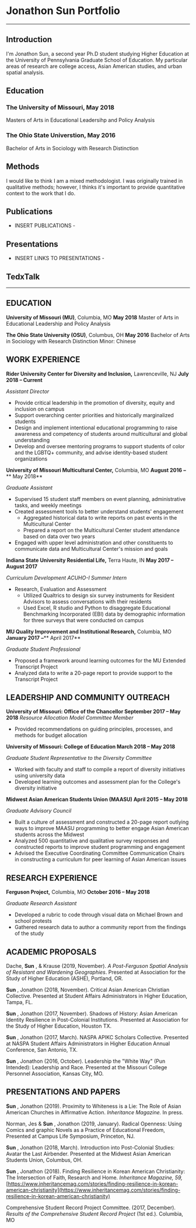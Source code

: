 # Jonathon Sun Portfolio

---

## Introduction

I'm Jonathon Sun, a second year Ph.D student studying Higher Education at the University of Pennsylvania Graduate School of Education. My particular areas of research are college access, Asian American studies, and urban spatial analysis.

## Education

### The University of Missouri, May 2018 
Masters of Arts in Educational Leadersihp and Policy Analysis 

### The Ohio State Universtion, May 2016
Bachelor of Arts in Sociology with Research Distinction

## Methods
I would like to think I am a mixed methodologist. I was originally trained in qualitative methods; however, I thinks it's important to provide quantitative context to the work that I do. 

## Publications
- INSERT PUBLICATIONS -

## Presentations 
- INSERT LINKS TO PRESENTATIONS - 

## TedxTalk

-------------------------

## EDUCATION

**University of Missouri (MU)**, Columbia, MO **May 2018**
 Master of Arts in Educational Leadership and Policy Analysis

**The Ohio State University (OSU)**, Columbus, OH **May 2016**
 Bachelor of Arts in Sociology with Research Distinction
 Minor: Chinese

## WORK EXPERIENCE

**Rider University Center for Diversity and Inclusion,** Lawrenceville, NJ **July 2018 – Current**

_Assistant Director_

- Provide critical leadership in the promotion of diversity, equity and inclusion on campus
- Support overarching center priorities and historically marginalized students
- Design and implement intentional educational programming to raise awareness and competency of students around multicultural and global understanding
- Develop and oversee mentoring programs to support students of color and the LGBTQ+ community, and advise identity-based student organizations

**University of Missouri Multicultural Center,** Columbia, MO **August 2016**  **–**** May 2018**

_Graduate Assistant_

- Supervised 15 student staff members on event planning, administrative tasks, and weekly meetings
- Created assessment tools to better understand students&#39; engagement
  - Aggregated historical data to write reports on past events in the Multicultural Center
  - Prepared a report on the Multicultural Center student attendance based on data over two years
- Engaged with upper level administration and other constituents to communicate data and Multicultural Center&#39;s mission and goals

**Indiana State University Residential Life,** Terra Haute, IN **May 2017 – August 2017**

_Curriculum Development ACUHO-I Summer Intern_

- Research, Evaluation and Assessment
  - Utilized Qualtrics to design six survey instruments for Resident Advisors to assess conversations with their residents
  - Used Excel, R studio and Python to disaggregate Educational Benchmarking Incorporated (EBI) data by demographic information for three surveys that were conducted on campus

**MU Quality Improvement and Institutional Research,** Columbia, MO **January 2017**  **–**** April 2017**

_Graduate Student Professional_

- Proposed a framework around learning outcomes for the MU Extended Transcript Project
- Analyzed data to write a 20-page report to provide support to the Transcript Project

## LEADERSHIP AND COMMUNITY OUTREACH

**University of Missouri: Office of the Chancellor September 2017 – May 2018**
_Resource Allocation Model Committee Member_

- Provided recommendations on guiding principles, processes, and methods for budget allocation

**University of Missouri: College of Education March 2018 – May 2018**

_Graduate Student Representative to the Diversity Committee_

- Worked with faculty and staff to compile a report of diversity initiatives using university data
- Developed learning outcomes and assessment plan for the College&#39;s diversity initiative

**Midwest Asian American Students Union (MAASU) April 2015 – May 2018**

_Graduate Advisory Council_

- Built a culture of assessment and constructed a 20-page report outlying ways to improve MAASU programming to better engage Asian American students across the Midwest
- Analyzed 500 quantitative and qualitative survey responses and constructed reports to improve student programming and engagement
- Advised the Executive Coordinating Committee Communication Chairs in constructing a curriculum for peer learning of Asian American issues

## RESEARCH EXPERIENCE

**Ferguson Project,** Columbia, MO **October 2016 – May 2018**

_Graduate Research Assistant_

- Developed a rubric to code through visual data on Michael Brown and school protests
- Gathered research data to author a community report from the findings of the study

## ACADEMIC PROPOSALS

Dache, **Sun** , &amp; Krause (2019, November). _A Post-Ferguson Spatial Analysis of Resistant and Wardening Geographies_. Presented at Association for the Study of Higher Education (ASHE), Portland, OR.

**Sun** , Jonathon (2018, November). Critical Asian American Christian Collective. Presented at Student Affairs Administrators in Higher Education, Tampa, FL.

**Sun** , Jonathon (2017, November). Shadows of History: Asian American Identity Resilience in Post-Colonial Institutions. Presented at Association for the Study of Higher Education, Houston TX.

**Sun** , Jonathon (2017, March). NASPA APIKC Scholars Collective. Presented at NASPA Student Affairs Administrators in Higher Education Annual Conference, San Antonio, TX.

**Sun** , Jonathon (2016, October). Leadership the &quot;White Way&quot; (Pun Intended): Leadership and Race. Presented at the Missouri College Personnel Association, Kansas City, MO.

## PRESENTATIONS AND PAPERS

**Sun** , Jonathon (2019). Proximity to Whiteness is a Lie: The Role of Asian American Churches in Affirmative Action. _Inheritance Magazine._ In press.

Norman, Jes &amp; **Sun** , Jonathon (2019, January). Radical Openness: Using Comics and graphic Novels as a Practice of Educational Freedom, Presented at Campus Life Symposium, Princeton, NJ.

**Sun** , Jonathon (2018, March). Introduction into Post-Colonial Studies: Avatar the Last Airbender. Presented at the Midwest Asian American Students Union, Columbus, OH.

**Sun** , Jonathon (2018). Finding Resilience in Korean American Christianity: The Intersection of Faith, Research and Home. _Inheritance Magazine, 59,_ [https://www.inheritancemag.com/stories/finding-resilience-in-korean-american-christianity](https://www.inheritancemag.com/stories/finding-resilience-in-korean-american-christianity)

Comprehensive Student Record Project Committee. (2017, December). _Results of the Comprehensive Student Record Project_ (1st ed.). Columbia, MO
